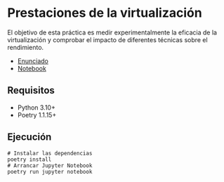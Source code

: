 # Prestaciones de la virtualización

El objetivo de esta práctica es medir experimentalmente la eficacia de la
virtualización y comprobar el impacto de diferentes técnicas sobre el
rendimiento. 

- [Enunciado]
- [Notebook]

## Requisitos

- Python 3.10+
- Poetry 1.1.15+

## Ejecución

```shell
# Instalar las dependencias
poetry install
# Arrancar Jupyter Notebook
poetry run jupyter notebook
```

[Enunciado]: P6_vm_performance_nov2021.pdf
[Notebook]: vm_performance.ipynb